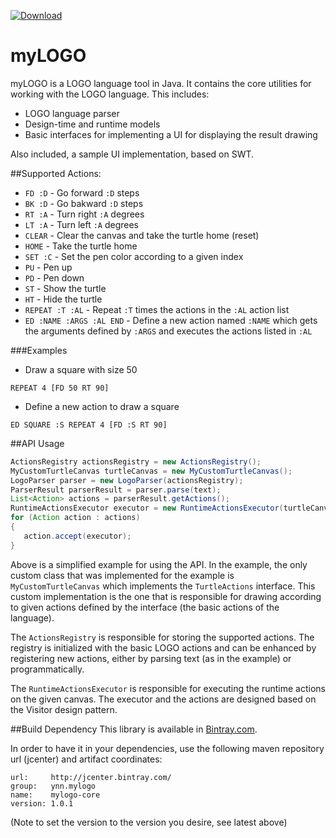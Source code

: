 [ ![Download](https://api.bintray.com/packages/yinonavraham/maven/myLOGO-Core/images/download.svg) ](https://bintray.com/yinonavraham/maven/myLOGO-Core/_latestVersion)

myLOGO
======

myLOGO is a LOGO language tool in Java. It contains the core utilities for working with the LOGO language. This includes:
* LOGO language parser
* Design-time and runtime models
* Basic interfaces for implementing a UI for displaying the result drawing

Also included, a sample UI implementation, based on SWT.

##Supported Actions:
* `FD :D` - Go forward `:D` steps
* `BK :D` - Go bakward `:D` steps
* `RT :A` - Turn right `:A` degrees
* `LT :A` - Turn left `:A` degrees
* `CLEAR` - Clear the canvas and take the turtle home (reset)
* `HOME` - Take the turtle home
* `SET :C` - Set the pen color according to a given index
* `PU` - Pen up
* `PD` - Pen down
* `ST` - Show the turtle
* `HT` - Hide the turtle
* `REPEAT :T :AL` - Repeat `:T` times the actions in the `:AL` action list
* `ED :NAME :ARGS :AL END` - Define a new action named `:NAME` which gets the arguments defined by `:ARGS` and executes the actions listed in `:AL`

###Examples
* Draw a square with size 50

 `REPEAT 4 [FD 50 RT 90]`
* Define a new action to draw a square

 `ED SQUARE :S REPEAT 4 [FD :S RT 90]`
 
##API Usage

```java
ActionsRegistry actionsRegistry = new ActionsRegistry();
MyCustomTurtleCanvas turtleCanvas = new MyCustomTurtleCanvas();
LogoParser parser = new LogoParser(actionsRegistry);
ParserResult parserResult = parser.parse(text);
List<Action> actions = parserResult.getActions();
RuntimeActionsExecutor executor = new RuntimeActionsExecutor(turtleCanvas);
for (Action action : actions)
{
   action.accept(executor);
}
```

Above is a simplified example for using the API. In the example, the only custom class that was implemented for the example is `MyCustomTurtleCanvas` which implements the `TurtleActions` interface. This custom implementation is the one that is responsible for drawing according to given actions defined by the interface (the basic actions of the language).

The `ActionsRegistry` is responsible for storing the supported actions. The registry is initialized with the basic LOGO actions and can be enhanced by registering new actions, either by parsing text (as in the example) or programmatically.

The `RuntimeActionsExecutor` is responsible for executing the runtime actions on the given canvas. The executor and the actions are designed based on the Visitor design pattern.

##Build Dependency
This library is available in [Bintray.com](https://bintray.com/yinonavraham/maven/myLOGO-Core). 

In order to have it in your dependencies, use the following maven repository url (jcenter) and artifact coordinates:
```
url:     http://jcenter.bintray.com/
group:   ynn.mylogo
name:    mylogo-core
version: 1.0.1
```
(Note to set the version to the version you desire, see latest above)
